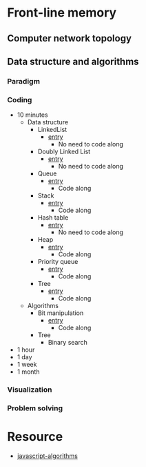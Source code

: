 # Front-line memory

## Computer network topology

## Data structure and algorithms

### Paradigm

### Coding
- 10 minutes
  - Data structure
    - LinkedList
      - [entry](https://github.com/trekhleb/javascript-algorithms/blob/master/src/data-structures/linked-list/LinkedList.js)
        - No need to code along
    - Doubly Linked List
      - [entry](https://github.com/trekhleb/javascript-algorithms/tree/master/src/data-structures/doubly-linked-list)
        - No need to code along
    - Queue
      - [entry](https://github.com/trekhleb/javascript-algorithms/tree/master/src/data-structures/queue)
        - Code along
    - Stack
      - [entry](https://github.com/trekhleb/javascript-algorithms/tree/master/src/data-structures/stack)
        - Code along
    - Hash table
      - [entry](https://github.com/trekhleb/javascript-algorithms/tree/master/src/data-structures/hash-table)
        - No need to code along
    - Heap
      - [entry](https://github.com/trekhleb/javascript-algorithms/tree/master/src/data-structures/heap)
        - Code along
    - Priority queue
      - [entry](https://github.com/trekhleb/javascript-algorithms/tree/master/src/data-structures/priority-queue)
        - Code along
    - Tree
      - [entry](https://github.com/trekhleb/javascript-algorithms/tree/master/src/data-structures/tree)
        - Code along
  - Algorithms
    - Bit manipulation
      - [entry](https://github.com/trekhleb/javascript-algorithms/tree/master/src/algorithms/math/bits)
        - Code along
    - Tree
      - Binary search
- 1 hour
- 1 day
- 1 week
- 1 month



### Visualization

### Problem solving




# Resource
- [javascript-algorithms](https://github.com/trekhleb/javascript-algorithms/tree/master/src/data-structures/linked-list)

```javascript

```